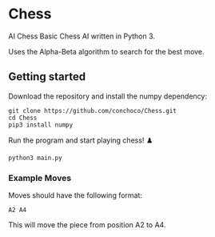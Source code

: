 # Chess
AI Chess
Basic Chess AI written in Python 3. 

Uses the Alpha-Beta algorithm to search for the best move. 


## Getting started
Download the repository and install the numpy dependency:
```
git clone https://github.com/conchoco/Chess.git
cd Chess
pip3 install numpy
```

Run the program and start playing chess! ♟️
```
python3 main.py
```

### Example Moves
Moves should have the following format:
```
A2 A4
```
This will move the piece from position A2 to A4.

